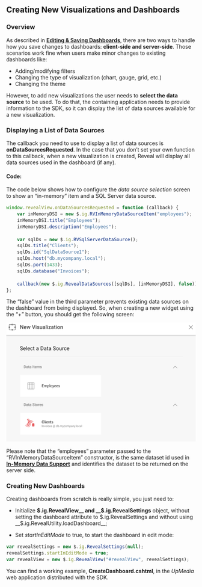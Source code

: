## Creating New Visualizations and Dashboards

### Overview

As described in [**Editing & Saving
Dashboards**](editing-saving-dashboards-client-web.md), there are two ways
to handle how you save changes to dashboards: **client-side and
server-side**. Those scenarios work fine when users make minor changes
to existing dashboards like:

  - Adding/modifying filters
  - Changing the type of visualization (chart, gauge, grid, etc.)
  - Changing the theme

However, to add new visualizations the user needs to **select the data source** to be used. To do that, the containing application needs to provide information to the SDK, so it can display the list of data sources available for a new visualization.

### Displaying a List of Data Sources

The callback you need to use to display a list of data sources is
__onDataSourcesRequested__.
In the case that you don’t set your own function to this callback, when a new visualization is created, Reveal will display all data sources used in the dashboard (if any).

#### Code:

The code below shows how to configure the *data source selection* screen to show an “in-memory” item and a SQL Server data source.

``` js
window.revealView.onDataSourcesRequested = function (callback) {
    var inMemoryDSI = new $.ig.RVInMemoryDataSourceItem("employees");
    inMemoryDSI.title("Employees");
    inMemoryDSI.description("Employees");

    var sqlDs = new $.ig.RVSqlServerDataSource();
    sqlDs.title("Clients");
    sqlDs.id("SqlDataSource1");
    sqlDs.host("db.mycompany.local");
    sqlDs.port(1433);
    sqlDs.database("Invoices");

    callback(new $.ig.RevealDataSources([sqlDs], [inMemoryDSI], false));
};
```

The “false” value in the third parameter prevents existing data sources on the dashboard from being displayed. So, when creating a new widget using the “+” button, you should get the following screen:

![displayingDataSources\_web](images/displayingDataSources_web.png)

Please note that the “employees” parameter passed to the “RVInMemoryDataSourceItem” constructor, is the same dataset id used in [**In-Memory Data Support**](~/en/developer/web-sdk/using-the-server-sdk/in-memory-data-server-web.md) and identifies the dataset to be returned on the server side.

### Creating New Dashboards

Creating dashboards from scratch is really simple, you just need to:

  - Initialize __$.ig.RevealView__ and __$.ig.RevealSettings__ object, without setting the dashboard attribute to $.ig.RevealSettings and without using __$.ig.RevealUtility.loadDashboard__;

  - Set *startInEditMode* to true, to start the dashboard in edit mode:

<!-- end list -->

``` js
var revealSettings = new $.ig.RevealSettings(null);
revealSettings.startInEditMode = true;
var revealView = new $.ig.RevealView("#revealView", revealSettings);
```

You can find a working example, **CreateDashboard.cshtml**, in the
*UpMedia* web application distributed with the SDK.

